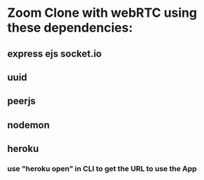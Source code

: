 # Zoom Clone with webRTC using these dependencies:

## express ejs socket.io

## uuid

## peerjs

## nodemon

## heroku

### use "heroku open" in CLI to get the URL to use the App

